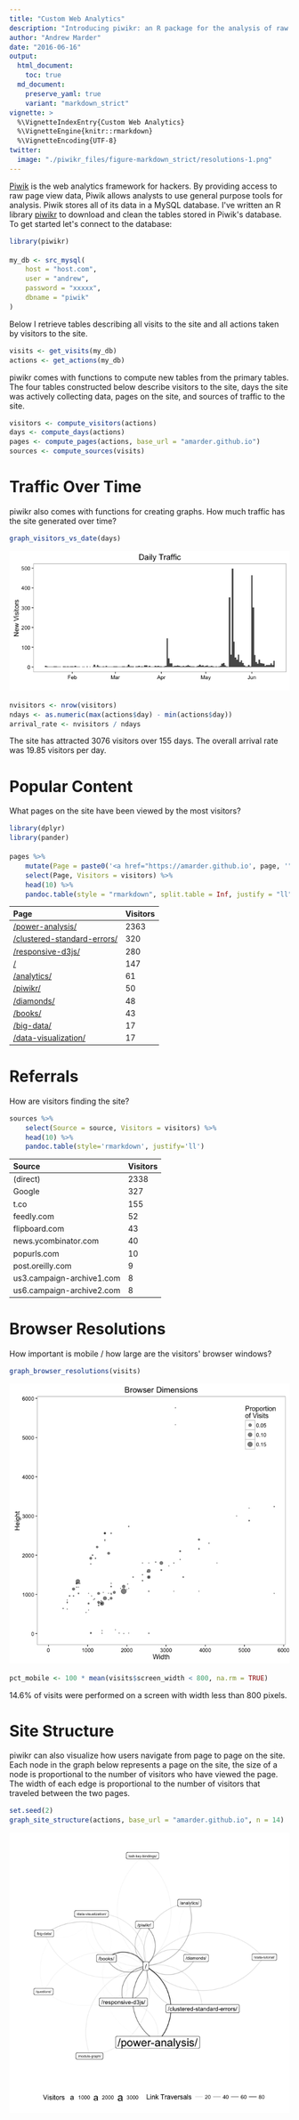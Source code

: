 ```yaml
---
title: "Custom Web Analytics"
description: "Introducing piwikr: an R package for the analysis of raw page view data."
author: "Andrew Marder"
date: "2016-06-16"
output:
  html_document:
    toc: true
  md_document:
    preserve_yaml: true
    variant: "markdown_strict"
vignette: >
  %\VignetteIndexEntry{Custom Web Analytics}
  %\VignetteEngine{knitr::rmarkdown}
  %\VignetteEncoding{UTF-8}
twitter:
  image: "./piwikr_files/figure-markdown_strict/resolutions-1.png"
---
```




[Piwik][piwik] is the web analytics framework for hackers. By providing access to raw page view data, Piwik allows analysts to use general purpose tools for analysis. Piwik stores all of its data in a MySQL database. I've written an R library [piwikr][piwikr] to download and clean the tables stored in Piwik's database. To get started let's connect to the database:


```r
library(piwikr)

my_db <- src_mysql(
    host = "host.com",
    user = "andrew",
    password = "xxxxx",
    dbname = "piwik"
)
```



Below I retrieve tables describing all visits to the site and all actions taken by visitors to the site.


```r
visits <- get_visits(my_db)
actions <- get_actions(my_db)
```

piwikr comes with functions to compute new tables from the primary tables. The four tables constructed below describe visitors to the site, days the site was actively collecting data, pages on the site, and sources of traffic to the site.


```r
visitors <- compute_visitors(actions)
days <- compute_days(actions)
pages <- compute_pages(actions, base_url = "amarder.github.io")
sources <- compute_sources(visits)
```

# Traffic Over Time

piwikr also comes with functions for creating graphs. How much traffic has the site generated over time?


```r
graph_visitors_vs_date(days)
```

![](piwikr_files/figure-markdown_strict/traffic-1.png)

```r
nvisitors <- nrow(visitors)
ndays <- as.numeric(max(actions$day) - min(actions$day))
arrival_rate <- nvisitors / ndays
```

The site has attracted 3076 visitors over 155 days. The overall arrival rate was 19.85 visitors per day.

# Popular Content

What pages on the site have been viewed by the most visitors?


```r
library(dplyr)
library(pander)

pages %>%
    mutate(Page = paste0('<a href="https://amarder.github.io', page, '">', page, "</a>")) %>%
    select(Page, Visitors = visitors) %>%
    head(10) %>%
    pandoc.table(style = "rmarkdown", split.table = Inf, justify = "ll")
```



| Page                                                                                           | Visitors   |
|:-----------------------------------------------------------------------------------------------|:-----------|
| <a href="https://amarder.github.io/power-analysis/">/power-analysis/</a>                       | 2363       |
| <a href="https://amarder.github.io/clustered-standard-errors/">/clustered-standard-errors/</a> | 320        |
| <a href="https://amarder.github.io/responsive-d3js/">/responsive-d3js/</a>                     | 280        |
| <a href="https://amarder.github.io/">/</a>                                                     | 147        |
| <a href="https://amarder.github.io/analytics/">/analytics/</a>                                 | 61         |
| <a href="https://amarder.github.io/piwikr/">/piwikr/</a>                                       | 50         |
| <a href="https://amarder.github.io/diamonds/">/diamonds/</a>                                   | 48         |
| <a href="https://amarder.github.io/books/">/books/</a>                                         | 43         |
| <a href="https://amarder.github.io/big-data/">/big-data/</a>                                   | 17         |
| <a href="https://amarder.github.io/data-visualization/">/data-visualization/</a>               | 17         |

# Referrals

How are visitors finding the site?


```r
sources %>%
    select(Source = source, Visitors = visitors) %>%
    head(10) %>%
    pandoc.table(style='rmarkdown', justify='ll')
```



| Source                    | Visitors   |
|:--------------------------|:-----------|
| (direct)                  | 2338       |
| Google                    | 327        |
| t.co                      | 155        |
| feedly.com                | 52         |
| flipboard.com             | 43         |
| news.ycombinator.com      | 40         |
| popurls.com               | 10         |
| post.oreilly.com          | 9          |
| us3.campaign-archive1.com | 8          |
| us6.campaign-archive2.com | 8          |

# Browser Resolutions

How important is mobile / how large are the visitors' browser windows?


```r
graph_browser_resolutions(visits)
```

![](piwikr_files/figure-markdown_strict/resolutions-1.png)

```r
pct_mobile <- 100 * mean(visits$screen_width < 800, na.rm = TRUE)
```

14.6% of visits were performed on a screen with width less than 800 pixels.

# Site Structure

piwikr can also visualize how users navigate from page to page on the site. Each node in the graph below represents a page on the site, the size of a node is proportional to the number of visitors who have viewed the page. The width of each edge is proportional to the number of visitors that traveled between the two pages.


```r
set.seed(2)
graph_site_structure(actions, base_url = "amarder.github.io", n = 14)
```

![](piwikr_files/figure-markdown_strict/structure-1.png)

[piwik]: http://piwik.org/
[piwikr]: https://github.com/amarder/piwikr
